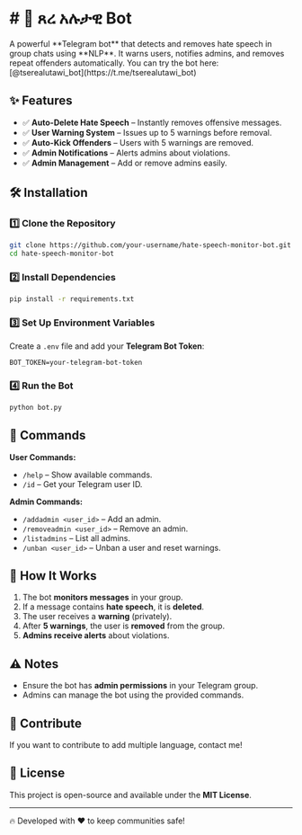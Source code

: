 # # 🚀 ጸረ አሉታዊ Bot



A powerful \*\*Telegram bot\*\* that detects and removes hate speech in group chats using \*\*NLP\*\*. It warns users, notifies admins, and removes repeat offenders automatically. You can try the bot here: [@tserealutawi\_bot]\(https\://t.me/tserealutawi\_bot)

## ✨ Features

- ✅ **Auto-Delete Hate Speech** – Instantly removes offensive messages.
- ✅ **User Warning System** – Issues up to 5 warnings before removal.
- ✅ **Auto-Kick Offenders** – Users with 5 warnings are removed.
- ✅ **Admin Notifications** – Alerts admins about violations.
- ✅ **Admin Management** – Add or remove admins easily.

## 🛠️ Installation

### 1️⃣ Clone the Repository

```bash
git clone https://github.com/your-username/hate-speech-monitor-bot.git
cd hate-speech-monitor-bot
```

### 2️⃣ Install Dependencies

```bash
pip install -r requirements.txt
```

### 3️⃣ Set Up Environment Variables

Create a `.env` file and add your **Telegram Bot Token**:

```env
BOT_TOKEN=your-telegram-bot-token
```

### 4️⃣ Run the Bot

```bash
python bot.py
```

## 📌 Commands

**User Commands:**

- `/help` – Show available commands.
- `/id` – Get your Telegram user ID.

**Admin Commands:**

- `/addadmin <user_id>` – Add an admin.
- `/removeadmin <user_id>` – Remove an admin.
- `/listadmins` – List all admins.
- `/unban <user_id>` – Unban a user and reset warnings.

## 🤖 How It Works

1. The bot **monitors messages** in your group.
2. If a message contains **hate speech**, it is **deleted**.
3. The user receives a **warning** (privately).
4. After **5 warnings**, the user is **removed** from the group.
5. **Admins receive alerts** about violations.

## ⚠️ Notes

- Ensure the bot has **admin permissions** in your Telegram group.
- Admins can manage the bot using the provided commands.

## 🤝 Contribute

If you want to contribute to add multiple language, contact me!

## 📜 License

This project is open-source and available under the **MIT License**.

---

🔥 Developed with ❤️ to keep communities safe!

